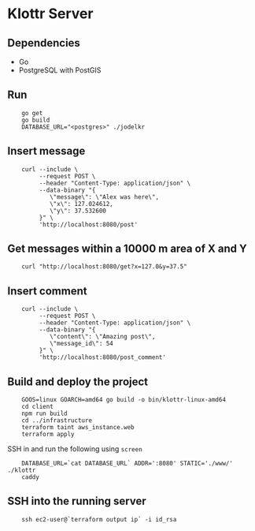 # Klottr Server

## Dependencies

* Go
* PostgreSQL with PostGIS

## Run

        go get
        go build
        DATABASE_URL="<postgres>" ./jodelkr

## Insert message

        curl --include \
             --request POST \
             --header "Content-Type: application/json" \
             --data-binary "{
                \"message\": \"Alex was here\",
                \"x\": 127.024612,
                \"y\": 37.532600
             }" \
             'http://localhost:8080/post'

## Get messages within a 10000 m area of X and Y

        curl "http://localhost:8080/get?x=127.0&y=37.5"

## Insert comment

        curl --include \
             --request POST \
             --header "Content-Type: application/json" \
             --data-binary "{
                \"content\": \"Amazing post\",
                \"message_id\": 54
             }" \
             'http://localhost:8080/post_comment'

## Build and deploy the project

        GOOS=linux GOARCH=amd64 go build -o bin/klottr-linux-amd64
        cd client
        npm run build
        cd ../infrastructure
        terraform taint aws_instance.web
        terraform apply

SSH in and run the following using `screen`

        DATABASE_URL=`cat DATABASE_URL` ADDR=':8080' STATIC='./www/' ./klottr
        caddy

## SSH into the running server

        ssh ec2-user@`terraform output ip` -i id_rsa

